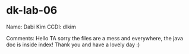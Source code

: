 # dk-lab-06

Name: Dabi Kim
CCDI: dlkim

Comments: 
Hello TA sorry the files are a mess and everywhere, the java doc is inside index! Thank you and have a lovely day :)
